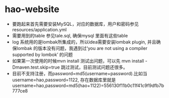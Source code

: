 # hao-website

* 要跑起来首先需要安装MySQL，对应的数据库，用户和密码参见resources/application.yml
* 需要用到的table 参见tale.sql, 确保mysql 里面有这些table
* log 系统用的是lombak所集成的，所以idea需要安装lombak plugin, 并且确保lombak 的版本没有问题，我遇到过‘you are not using a compiler supported by lombok’ 的问题
* 如果第一次使用的时候mvn install 测试出问题，可以先 mvn install -Dmaven.test.skip=true 跳过测试，目前测试问题还很多。
* 目前不支持注册，而password=md5(username+password).比如当username=hao,password=1122, 存在数据库里就是username=hao,password=md5(hao+1122)=556130f11b0c11f41c9f9dfb7b777ce8
